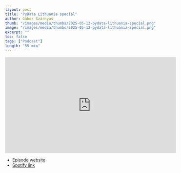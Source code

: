 ```yaml
---
layout: post
title: "PyData Lithuania special"
author: Gábor Szárnyas
thumb: "/images/media/thumbs/2025-05-12-pydata-lithuania-special.png"
image: "/images/media/thumbs/2025-05-12-pydata-lithuania-special.png"
excerpt: ""
toc: false
tags: ["Podcast"]
length: "55 min"
---
```


<div class="video-container">
<iframe width="560" height="315" src="https://www.youtube-nocookie.com/embed/08mnYKcGBKg?si=7nUCLymvtVwG51nc" title="YouTube video player" frameborder="0" allow="accelerometer; autoplay; clipboard-write; encrypted-media; gyroscope; picture-in-picture; web-share" referrerpolicy="strict-origin-when-cross-origin" allowfullscreen></iframe>
</div>

* [Episode website](https://creators.spotify.com/pod/profile/duomenu-dede/episodes/PyCon-Lithuania-Special---Gbor-Szrnyas-e329ro3)
* [Spotify link](https://open.spotify.com/episode/5Ublw3vSRF9PeffLTzwJDO)
